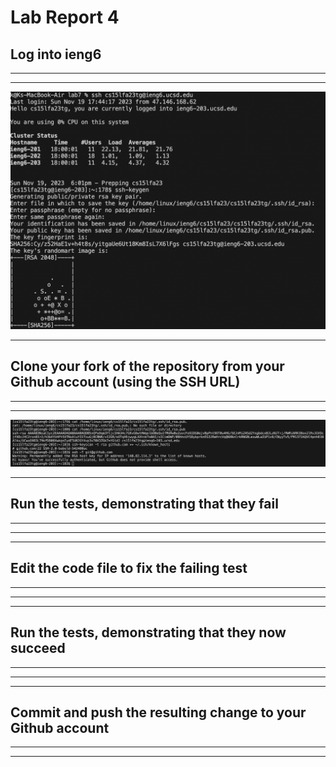 # Lab Report 4
## Log into ieng6
---
---
![Image](logieng6.png)

---
## Clone your fork of the repository from your Github account (using the SSH URL)
---
---
![Image](sshurl.png)

---
## Run the tests, demonstrating that they fail
---
---

---
## Edit the code file to fix the failing test
---
---

---
## Run the tests, demonstrating that they now succeed
---
---

---
## Commit and push the resulting change to your Github account
---
---
